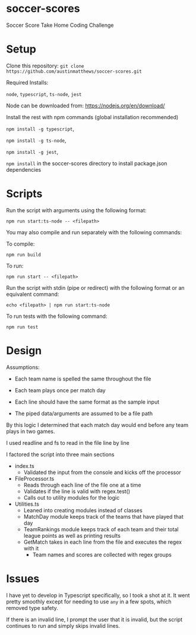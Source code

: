 # soccer-scores
Soccer Score Take Home Coding Challenge

# Setup
Clone this repository:
`git clone https://github.com/austinmatthews/soccer-scores.git`

Required Installs: 

`node`, `typescript`, `ts-node`, `jest`

Node can be downloaded from: <https://nodejs.org/en/download/>

Install the rest with npm commands (global installation recommended)

`npm install -g typescript`,

`npm install -g ts-node`,

`npm install -g jest`,

`npm install` in the soccer-scores directory to install package.json dependencies

# Scripts

Run the script with arguments using the following format:

`npm run start:ts-node -- <filepath>`

You may also compile and run separately with the following commands:

To compile: 

`npm run build`

To run: 

`npm run start -- <filepath>`

Run the script with stdin (pipe or redirect) with the following format or an equivalent command:

`echo <filepath> | npm run start:ts-node`

To run tests with the following command:

`npm run test`

# Design

Assumptions:

- Each team name is spelled the same throughout the file

- Each team plays once per match day

- Each line should have the same format as the sample input

- The piped data/arguments are assumed to be a file path

By this logic I determined that each match day would end before any team plays in two games.

I used readline and fs to read in the file line by line

I factored the script into three main sections
    
- index.ts
    - Validated the input from the console and kicks off the processor 
- FileProcessor.ts
    - Reads through each line of the file one at a time
    - Validates if the line is valid with regex.test()
    - Calls out to utility modules for the logic
- Utilities.ts
    - Leaned into creating modules instead of classes
    - MatchDay module keeps track of the teams that have played that day
    - TeamRankings module keeps track of each team and their total league points as well as printing results
    - GetMatch takes in each line from the file and executes the regex with it 
        - Team names and scores are collected with regex groups

# Issues

I have yet to develop in Typescript specifically, so I took a shot at it. It went pretty smoothly except for needing to use `any` in a few spots, which removed type safety.

If there is an invalid line, I prompt the user that it is invalid, but the script continues to run and simply skips invalid lines.